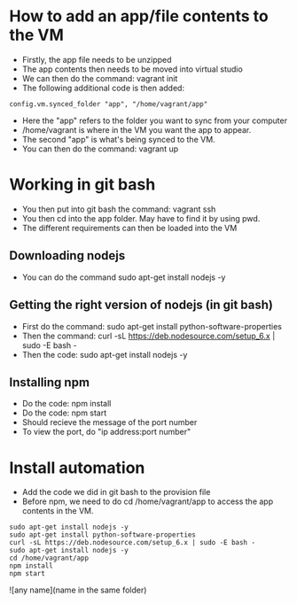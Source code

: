 # How to add an app/file contents to the VM

- Firstly, the app file needs to be unzipped 
- The app contents then needs to be moved into virtual studio
- We can then do the command: vagrant init
- The following additional code is then added:
``` 
config.vm.synced_folder "app", "/home/vagrant/app"

```
- Here the "app" refers to the folder you want to sync from your computer
- /home/vagrant is where in the VM you want the app to appear.
- The second "app" is what's being synced to the VM.  
- You can then do the command: vagrant up

# Working in git bash
- You then put into git bash the command: vagrant ssh 
- You then cd into the app folder. May have to find it by using pwd.
- The different requirements can then be loaded into the VM

## Downloading nodejs
- You can do the command sudo apt-get install nodejs -y

## Getting the right version of nodejs (in git bash)
- First do the command: sudo apt-get install python-software-properties
- Then the command: curl -sL https://deb.nodesource.com/setup_6.x | sudo -E bash -
- Then the code: sudo apt-get install nodejs -y

## Installing npm
- Do the code: npm install
- Do the code: npm start
- Should recieve the message of the port number
- To view the port, do "ip address:port number"



# Install automation
- Add the code we did in git bash to the provision file
- Before npm, we need to do cd /home/vagrant/app to access the app contents in the VM.

```
sudo apt-get install nodejs -y
sudo apt-get install python-software-properties
curl -sL https://deb.nodesource.com/setup_6.x | sudo -E bash -
sudo apt-get install nodejs -y
cd /home/vagrant/app
npm install 
npm start
```

![any name](name in the same folder)